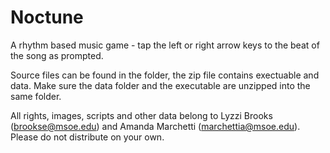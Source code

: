 Noctune
=======

A rhythm based music game - tap the left or right arrow keys to the beat of the song as prompted.

Source files can be found in the folder, the zip file contains exectuable and data.
Make sure the data folder and the executable are unzipped into the same folder.

All rights, images, scripts and other data belong to Lyzzi Brooks (brookse@msoe.edu) and Amanda Marchetti (marchettia@msoe.edu). 
Please do not distribute on your own.
